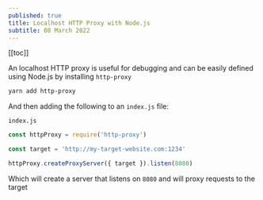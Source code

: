 ```yaml
---
published: true
title: Localhost HTTP Proxy with Node.js
subtitle: 08 March 2022
---
```


[[toc]]

An localhost HTTP proxy is useful for debugging and can be easily defined using Node.js by installing `http-proxy`

```sh
yarn add http-proxy
```

And then adding the following to an `index.js` file:

`index.js`

```js
const httpProxy = require('http-proxy')

const target = 'http://my-target-website.com:1234'

httpProxy.createProxyServer({ target }).listen(8080)
```

Which will create a server that listens on `8080` and will proxy requests to the target
